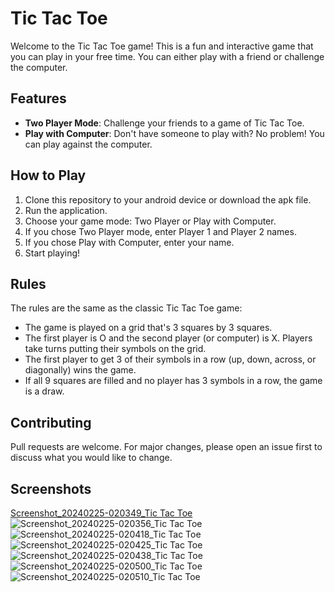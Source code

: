 # Tic Tac Toe

Welcome to the Tic Tac Toe game! This is a fun and interactive game that you can play in your free time. You can either play with a friend or challenge the computer. 

## Features

- **Two Player Mode**: Challenge your friends to a game of Tic Tac Toe.
- **Play with Computer**: Don't have someone to play with? No problem! You can play against the computer.

## How to Play

1. Clone this repository to your android device or download the apk file.
2. Run the application.
3. Choose your game mode: Two Player or Play with Computer.
4. If you chose Two Player mode, enter Player 1 and Player 2 names.
5. If you chose Play with Computer, enter your name.
6. Start playing!

## Rules

The rules are the same as the classic Tic Tac Toe game:
- The game is played on a grid that's 3 squares by 3 squares.
- The first player is O and the second player (or computer) is X. Players take turns putting their symbols on the grid.
- The first player to get 3 of their symbols in a row (up, down, across, or diagonally) wins the game.
- If all 9 squares are filled and no player has 3 symbols in a row, the game is a draw.

## Contributing

Pull requests are welcome. For major changes, please open an issue first to discuss what you would like to change.

## Screenshots
[Screenshot_20240225-020349_Tic Tac Toe](https://github.com/itskartike910/tic_tac_toe/assets/96167648/10e8eab7-52cd-4f68-b3eb-b6f9f684cb48)
![Screenshot_20240225-020356_Tic Tac Toe](https://github.com/itskartike910/tic_tac_toe/assets/96167648/f52a418c-811e-4ef5-b324-b20ac8bd93e9)
![Screenshot_20240225-020418_Tic Tac Toe](https://github.com/itskartike910/tic_tac_toe/assets/96167648/cfc45ab2-174f-494a-a6b8-4a737050c1bd)
![Screenshot_20240225-020425_Tic Tac Toe](https://github.com/itskartike910/tic_tac_toe/assets/96167648/c521a57c-03bb-496b-8e02-1a7efa5e5a18)
![Screenshot_20240225-020438_Tic Tac Toe](https://github.com/itskartike910/tic_tac_toe/assets/96167648/aec00579-e460-439b-bba8-656c49c7125b)
![Screenshot_20240225-020500_Tic Tac Toe](https://github.com/itskartike910/tic_tac_toe/assets/96167648/99b7829b-ab9c-4f93-a623-ff407750cde1)
![Screenshot_20240225-020510_Tic Tac Toe](https://github.com/itskartike910/tic_tac_toe/assets/96167648/097ba6b6-a662-456e-b487-a0c375512f43)






